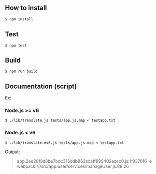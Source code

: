 ## How to install

```sh
$ npm install
```

## Test

```shell
$ npm test
```

## Build

```shell
$ npm run build
```

## Documentation (script)

Ex:
### Node.js >= v6
```shell
$ ./lib/translate.js tests/app.js.map < testapp.txt
```

### Node.js < v6
```shell
$ ./lib/translate.es5.js tests/app.js.map < testapp.txt
```

Output:

> app.2ee28f9d8be7bdc316ddb862acaff899402acec0.js:1:937016 -> webpack:///src/app/user/services/manageUser.js:88:26

